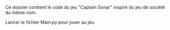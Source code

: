 Ce dossier contient le code du jeu "Captain Sonar" inspiré du jeu de société du même nom.

Lancer le fichier Main.py pour jouer au jeu.
